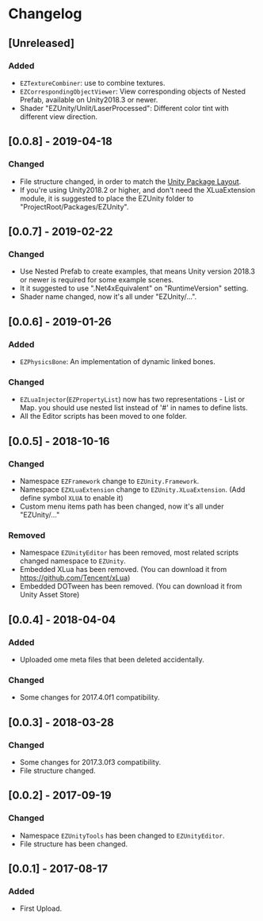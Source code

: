 # Changelog

## [Unreleased]

### Added

- `EZTextureCombiner`: use to combine textures.
- `EZCorrespondingObjectViewer`: View corresponding objects of Nested Prefab, available on Unity2018.3 or newer.
- Shader "EZUnity/Unlit/LaserProcessed": Different color tint with different view direction.

## [0.0.8] - 2019-04-18

### Changed

- File structure changed, in order to match the [Unity Package Layout](https://docs.unity3d.com/2019.1/Documentation/Manual/cus-layout.html).
- If you're using Unity2018.2 or higher, and don't need the XLuaExtension module, it is suggested to place the EZUnity folder to "ProjectRoot/Packages/EZUnity".

## [0.0.7] - 2019-02-22

### Changed

- Use Nested Prefab to create examples, that means Unity version 2018.3 or newer is required for some example scenes.
- It it suggested to use ".Net4xEquivalent" on "RuntimeVersion" setting.
- Shader name changed, now it's all under "EZUnity/...".

## [0.0.6] - 2019-01-26

### Added

- `EZPhysicsBone`: An implementation of dynamic linked bones.

### Changed

- `EZLuaInjector`(`EZPropertyList`) now has two representations - List or Map. you should use nested list instead of '#' in names to define lists.
- All the Editor scripts has been moved to one folder.

## [0.0.5] - 2018-10-16

### Changed

- Namespace `EZFramework` change to `EZUnity.Framework`.
- Namespace `EZXLuaExtension` change to `EZUnity.XLuaExtension`. (Add define symbol `XLUA` to enable it)
- Custom menu items path has been changed, now it's all under "EZUnity/..."

### Removed

- Namespace `EZUnityEditor` has been removed, most related scripts changed namespace to `EZUnity`.
- Embedded XLua has been removed. (You can download it from https://github.com/Tencent/xLua)
- Embedded DOTween has been removed. (You can download it from Unity Asset Store)

## [0.0.4] - 2018-04-04

### Added

- Uploaded ome meta files that been deleted accidentally.

### Changed

- Some changes for 2017.4.0f1 compatibility.

## [0.0.3] - 2018-03-28

### Changed

- Some changes for 2017.3.0f3 compatibility.
- File structure changed.

## [0.0.2] - 2017-09-19

### Changed

- Namespace `EZUnityTools` has been changed to `EZUnityEditor`.
- File structure has been changed.

## [0.0.1] - 2017-08-17

### Added

- First Upload.
